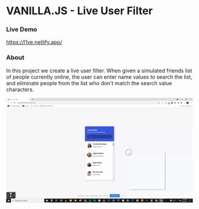 # VANILLA.JS - Live User Filter

### Live Demo

https://l1ve.netlify.app/

### About

In this project we create a live user filter. When given a simulated friends list of people currently online, the user can enter name values to search the list, and eliminate people from the list who don't match the search value characters.

![example](./example.gif)

